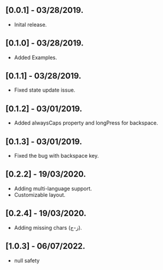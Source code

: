 ## [0.0.1] - 03/28/2019.

* Inital release.

## [0.1.0] - 03/28/2019.

* Added Examples.

## [0.1.1] - 03/28/2019.

* Fixed state update issue.

## [0.1.2] - 03/01/2019.

* Added alwaysCaps property and longPress for backspace.

## [0.1.3] - 03/01/2019.

* Fixed the bug with backspace key.

## [0.2.2] - 19/03/2020.

* Adding multi-language support.
* Customizable layout.

## [0.2.4] - 19/03/2020.

* Adding missing chars (ز-ج).

## [1.0.3] - 06/07/2022.

* null safety 